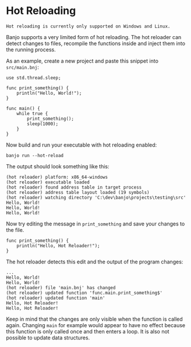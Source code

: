 # Hot Reloading

```{note}
Hot reloading is currently only supported on Windows and Linux.
```

Banjo supports a very limited form of hot reloading. The hot reloader can detect changes to files, recompile
the functions inside and inject them into the running process.

As an example, create a new project and paste this snippet into `src/main.bnj`:

```banjo
use std.thread.sleep;

func print_something() {
    println("Hello, World!");
}

func main() {
    while true {
        print_something();
        sleep(1000);
    }
}
```

Now build and run your executable with hot reloading enabled:

```
banjo run --hot-reload
```

The output should look something like this:

```
(hot reloader) platform: x86_64-windows
(hot reloader) executable loaded
(hot reloader) found address table in target process
(hot reloader) address table layout loaded (19 symbols)
(hot reloader) watching directory 'C:\dev\banjo\projects\testing\src'
Hello, World!
Hello, World!
Hello, World!
```

Now try editing the message in `print_something` and save your changes to the file.

```banjo
func print_something() {
    println("Hello, Hot Reloader!");
}
```

The hot reloader detects this edit and the output of the program changes:

```
...
Hello, World!
Hello, World!
(hot reloader) file 'main.bnj' has changed
(hot reloader) updated function 'func.main.print_something$'
(hot reloader) updated function 'main'
Hello, Hot Reloader!
Hello, Hot Reloader!
```

Keep in mind that the changes are only visible when the function is called again. Changing `main` for example
would appear to have no effect because this function is only called once and then enters a loop. It is also
not possible to update data structures.